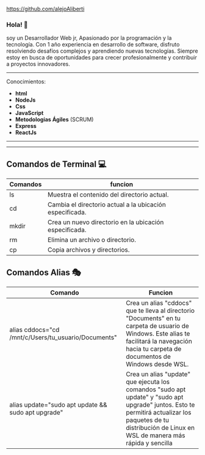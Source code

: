 https://github.com/alejoAliberti

### Hola! 👋

soy un Desarrollador Web jr, Apasionado por la programación y la tecnología. Con 1 año experiencia en desarrollo de software, disfruto resolviendo desafíos complejos y aprendiendo nuevas tecnologías. Siempre estoy en busca de oportunidades para crecer profesionalmente y contribuir a proyectos innovadores.

---

Conocimientos: 
- **html**
- **NodeJs**
- **Css**
- **JavaScript**
- **Metodologias Ágiles** (SCRUM)
- **Express** 
- **ReactJs**

---


---

## Comandos de Terminal 💻
| Comandos | funcion | 
| ------- | ------- | 
|   ls  | Muestra el contenido del directorio actual.   |
|   cd  |  Cambia el directorio actual a la ubicación especificada.   |
|   mkdir  | Crea un nuevo directorio en la ubicación especificada.   |
|   rm  | Elimina un archivo o directorio.  |
|   cp  | Copia archivos y directorios.  |


## Comandos Alias 🎭

| Comando | Funcion |
|--- | ---|
|  alias cddocs="cd /mnt/c/Users/tu_usuario/Documents" | Crea un alias "cddocs" que te lleva al directorio "Documents" en tu carpeta de usuario de Windows. Este alias te facilitará la navegación hacia tu carpeta de documentos de Windows desde WSL. |
| alias update="sudo apt update && sudo apt upgrade" | Crea un alias "update" que ejecuta los comandos "sudo apt update" y "sudo apt upgrade" juntos. Esto te permitirá actualizar los paquetes de tu distribución de Linux en WSL de manera más rápida y sencilla |